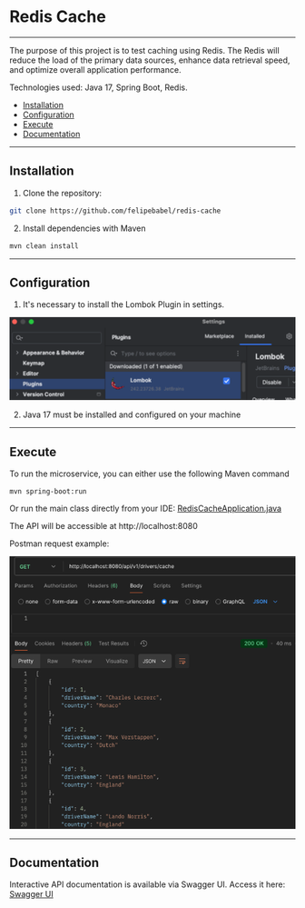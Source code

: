 # Redis Cache

---
The purpose of this project is to test caching using Redis.
The Redis will reduce the load of the primary data sources, enhance data retrieval speed, 
and optimize overall application performance.

Technologies used: Java 17, Spring Boot, Redis.

- [Installation](#installation)
- [Configuration](#configuration)
- [Execute](#execute)
- [Documentation](#documentation)
---
## Installation

1. Clone the repository:

```bash
git clone https://github.com/felipebabel/redis-cache
```

2. Install dependencies with Maven
```bash
mvn clean install
```
---
## Configuration

1. It's necessary to install the Lombok Plugin in settings.

![img_2.png](assets/img_2.png)

2. Java 17 must be installed and configured on your machine
---
## Execute

To run the microservice, you can either use the following Maven command
```task
mvn spring-boot:run
```
Or run the main class directly from your IDE:
[RedisCacheApplication.java](src/main/java/com/redis/RedisCacheApplication.java)

   
The API will be accessible at http://localhost:8080

Postman request example:

![img_1.png](assets/img_1.png)

---
## Documentation
Interactive API documentation is available via Swagger UI.
Access it here:
[Swagger UI](http://localhost:8080/swagger-ui/index.html#/)